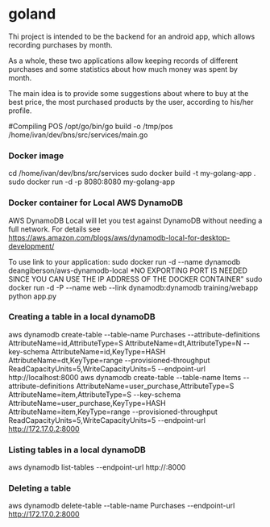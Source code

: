 # goland

Thi project is intended to be the backend for an android app, which allows
recording purchases by month.

As a whole, these two applications allow keeping records of different purchases and some statistics about how much money was spent by month.

The main idea is to provide some suggestions about where to buy at the best price, the most purchased products by the user, according to his/her
profile. 

#Compiling POS
/opt/go/bin/go build -o /tmp/pos /home/ivan/dev/bns/src/services/main.go

### Docker image
cd /home/ivan/dev/bns/src/services
sudo docker build -t my-golang-app .
sudo docker run -d -p 8080:8080  my-golang-app


### Docker container for Local AWS DynamoDB

AWS DynamoDB Local will let you test against DynamoDB without needing
a full network. For details see https://aws.amazon.com/blogs/aws/dynamodb-local-for-desktop-development/

To use link to your application:
sudo docker run -d --name dynamodb deangiberson/aws-dynamodb-local   *NO EXPORTING PORT IS NEEDED SINCE YOU CAN USE THE IP ADDRESS OF THE DOCKER CONTAINER"
sudo docker run -d -P --name web --link dynamodb:dynamodb training/webapp python app.py


### Creating a table in a local dynamoDB
aws dynamodb create-table --table-name Purchases --attribute-definitions AttributeName=id,AttributeType=S AttributeName=dt,AttributeType=N --key-schema AttributeName=id,KeyType=HASH AttributeName=dt,KeyType=range --provisioned-throughput ReadCapacityUnits=5,WriteCapacityUnits=5 --endpoint-url  http://localhost:8000
aws dynamodb create-table --table-name Items --attribute-definitions AttributeName=user_purchase,AttributeType=S AttributeName=item,AttributeType=S --key-schema AttributeName=user_purchase,KeyType=HASH AttributeName=item,KeyType=range 
--provisioned-throughput ReadCapacityUnits=5,WriteCapacityUnits=5 --endpoint-url http://172.17.0.2:8000

### Listing tables in a local dynamoDB

aws dynamodb list-tables --endpoint-url http://<dockerip>:8000

### Deleting a table
aws dynamodb delete-table --table-name Purchases --endpoint-url http://172.17.0.2:8000

